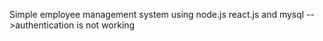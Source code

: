 Simple employee management system using node.js react.js and mysql
-->authentication is not working 

